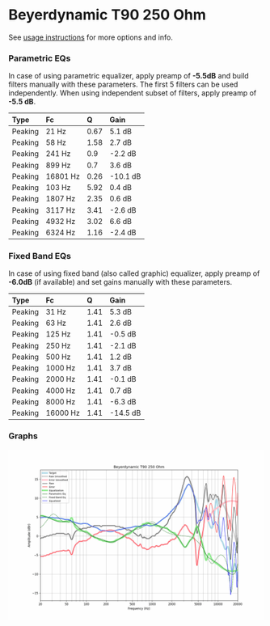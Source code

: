 # Beyerdynamic T90 250 Ohm
See [usage instructions](https://github.com/jaakkopasanen/AutoEq#usage) for more options and info.

### Parametric EQs
In case of using parametric equalizer, apply preamp of **-5.5dB** and build filters manually
with these parameters. The first 5 filters can be used independently.
When using independent subset of filters, apply preamp of **-5.5 dB**.

| Type    | Fc       |    Q | Gain     |
|:--------|:---------|:-----|:---------|
| Peaking | 21 Hz    | 0.67 | 5.1 dB   |
| Peaking | 58 Hz    | 1.58 | 2.7 dB   |
| Peaking | 241 Hz   | 0.9  | -2.2 dB  |
| Peaking | 899 Hz   | 0.7  | 3.6 dB   |
| Peaking | 16801 Hz | 0.26 | -10.1 dB |
| Peaking | 103 Hz   | 5.92 | 0.4 dB   |
| Peaking | 1807 Hz  | 2.35 | 0.6 dB   |
| Peaking | 3117 Hz  | 3.41 | -2.6 dB  |
| Peaking | 4932 Hz  | 3.02 | 6.6 dB   |
| Peaking | 6324 Hz  | 1.16 | -2.4 dB  |

### Fixed Band EQs
In case of using fixed band (also called graphic) equalizer, apply preamp of **-6.0dB**
(if available) and set gains manually with these parameters.

| Type    | Fc       |    Q | Gain     |
|:--------|:---------|:-----|:---------|
| Peaking | 31 Hz    | 1.41 | 5.3 dB   |
| Peaking | 63 Hz    | 1.41 | 2.6 dB   |
| Peaking | 125 Hz   | 1.41 | -0.5 dB  |
| Peaking | 250 Hz   | 1.41 | -2.1 dB  |
| Peaking | 500 Hz   | 1.41 | 1.2 dB   |
| Peaking | 1000 Hz  | 1.41 | 3.7 dB   |
| Peaking | 2000 Hz  | 1.41 | -0.1 dB  |
| Peaking | 4000 Hz  | 1.41 | 0.7 dB   |
| Peaking | 8000 Hz  | 1.41 | -6.3 dB  |
| Peaking | 16000 Hz | 1.41 | -14.5 dB |

### Graphs
![](./Beyerdynamic%20T90%20250%20Ohm.png)